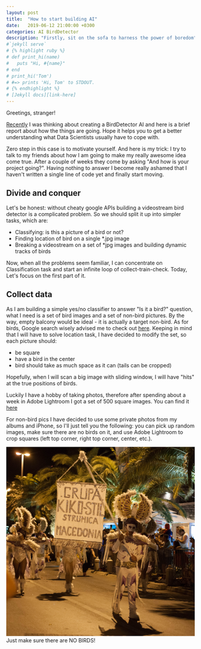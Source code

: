```yaml
---
layout: post
title:  "How to start building AI"
date:   2019-06-12 21:00:00 +0300
categories: AI BirdDetector
description: "Firstly, sit on the sofa to harness the power of boredom"
#`jekyll serve`
# {% highlight ruby %}
# def print_hi(name)
#   puts "Hi, #{name}"
# end
# print_hi('Tom')
# #=> prints 'Hi, Tom' to STDOUT.
# {% endhighlight %}
# [Jekyll docs][link-here]
---
```


Greetings, stranger!

[Recently](/ai/birddetector/2019/05/11/Dont_be_afraid_to_seem_starange.html)
I was thinking about creating a BirdDetector AI and here is a brief
report about how the things are going. Hope it helps you to get a better
understanding what Data Scientists usually have to cope with.

Zero step in this case is to motivate yourself. And here is my trick: I try to
talk to my friends about how I am going to make my really awesome idea come true.
After a couple of weeks they come by asking "And how is your project going?".
Having nothing to answer I become really ashamed that I haven't written a
single line of code yet and finally start moving.

## Divide and conquer

Let's be honest: without cheaty google APIs building a videostream bird detector
is a complicated problem. So we should split it up into simpler tasks, which are:

* Classifying: is this a picture of a bird or not?
* Finding location of bird on a single \*.jpg image
* Breaking a videostream on a set of \*jpg images and building dynamic tracks of birds

Now, when all the problems seem familiar, I can concentrate on Classification task
and start an infinite loop of collect-train-check. Today, Let's focus on the
first part of it.

## Collect data

As I am building a simple yes/no classifier to answer "Is it a bird?" question,
what I need is a set of bird images and a set of non-bird pictures. By the way,
empty balcony would be ideal - it is actually a target non-bird. As for birds,
Google search wisely advised me to check out
[here](http://www.vision.caltech.edu/visipedia/CUB-200.html). Keeping in mind
that I will have to solve location task, I have decided to modify the set, so
each picture should:

* be square
* have a bird in the center
* bird should take as much space as it can (tails can be cropped)

Hopefully, when I will scan a big image with sliding window, I will have
"hits" at the true positions of birds.

Luckily I have a hobby of taking photos, therefore after spending about a week in
Adobe Lightroom I got a set of 500 square images. You can find it
[here](https://github.com/HyperKagura/BirdDetector/blob/master/README.md)

For non-bird pics I have decided to use some private photos from my albums and
iPhone, so I'll just tell you the following: you can pick up random images,
make sure there are no birds on it, and use Adobe Lightroom to crop squares
(left top corner, right top corner, center, etc.).

![Summer Carnaval, Kotor, Montenegro](/assets/images/posts/no_birds_in_dataset.jpg)
Just make sure there are NO BIRDS!
